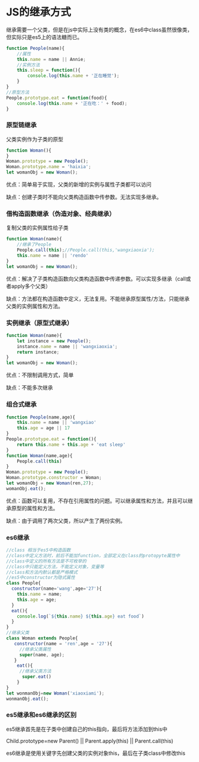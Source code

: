 # JS的继承方式

继承需要一个父类，但是在js中实际上没有类的概念，在es6中class虽然很像类，但实际只是es5上的语法糖而已。

```javascript
function People(name){
	//属性
	this.name = name || Annie;
	//实例方法
	this.sleep = function(){
		console.log(this.name + '正在睡觉');
	}
}
//原型方法
People.prototype.eat = function(food){
	console.log(this.name + '正在吃：' + food);
}
```

### 原型链继承

父类实例作为子类的原型

```javascript
function Woman(){
}
Woman.prototype = new People();
Woman.prototype.name = 'haixia';
let womanObj = new Woman();
```

优点：简单易于实现，父类的新增的实例与属性子类都可以访问

缺点：创建子类时不能向父类构造函数中传参数。无法实现多继承。

### 借构造函数继承（伪造对象、经典继承）

复制父类的实例属性给子类

```javascript
function Woman(name){
    //继承了People
   	People.call(this);//People.call(this,'wangxiaoxia');
    this.name = name || 'rendo'
}
let womanObj = new Woman();
```

优点：解决了子类构造函数向父类构造函数中传递参数。可以实现多继承（call或者apply多个父类）

缺点：方法都在构造函数中定义，无法复用。不能继承原型属性/方法，只能继承父类的实例属性和方法。

### 实例继承（原型式继承）

```javascript
function Woman(name){
    let instance = new People();
    instance.name = name || 'wangxiaoxia';
    return instance;
}
let womanObj = new Woman();
```

优点：不限制调用方式，简单

缺点：不能多次继承

### 组合式继承

```javascript
function People(name,age){
    this.name = name || 'wangxiao'
    this.age = age || 17
}
People.prototype.eat = function(){
    return this.name + this.age + 'eat sleep'
}
function Woman(name,age){
    People.call(this)
}
Woman.prototype = new People();
Woman.prototype.constructor = Woman;
let womanObj = new Woman(ren,27);
womanObj.eat();
```

优点：函数可以复用，不存在引用属性的问题。可以继承属性和方法，并且可以继承原型的属性和方法。

缺点：由于调用了两次父类，所以产生了两份实例。

### es6继承

```javascript
//class 相当于es5中构造函数
//class中定义方法时，前后不能加function，全部定义在class的protopyte属性中
//class中定义的所有方法是不可枚举的
//class中只能定义方法，不能定义对象，变量等
//class和方法内默认都是严格模式
//es5中constructor为隐式属性
class People{
  constructor(name='wang',age='27'){
    this.name = name;
    this.age = age;
  }
  eat(){
    console.log(`${this.name} ${this.age} eat food`)
  }
}
//继承父类
class Woman extends People{ 
   constructor(name = 'ren',age = '27'){ 
     //继承父类属性
     super(name, age); 
   } 
    eat(){ 
     //继承父类方法
      super.eat() 
    } 
} 
let wonmanObj=new Woman('xiaoxiami'); 
wonmanObj.eat();
```

### es5继承和es6继承的区别

es5继承首先是在子类中创建自己的this指向，最后将方法添加到this中

Child.prototype=new Parent() || Parent.apply(this) || Parent.call(this)

es6继承是使用关键字先创建父类的实例对象this，最后在子类class中修改this